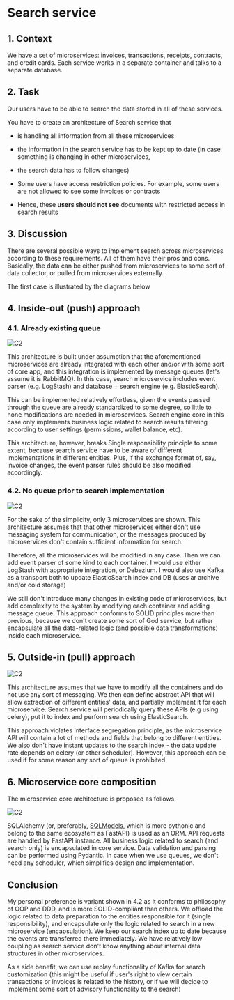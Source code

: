 # Search service

## 1. Context

We have a set of microservices: invoices, transactions, receipts, contracts, and credit cards. Each service works in a 
separate container and talks to a separate database.

## 2. Task

Our users have to be able to search the data stored in all of these services.

You have to create an architecture of Search service that

- is handling all information from all these microservices
- the information in the search service has to be kept up to date (in case something is changing in other microservices, 
- the search data has to follow changes)


- Some users have access restriction policies. For example, some users are not allowed to see some invoices or contracts
- Hence, these **users should not see** documents with restricted access in search results

## 3. Discussion

There are several possible ways to implement search across microservices according to these requirements. All of them 
have their pros and cons.
Basically, the data can be either pushed from microservices to some sort of data collector, or pulled from microservices
externally. 

The first case is illustrated by the diagrams below

## 4. Inside-out (push) approach 

### 4.1. Already existing queue 

![C2](separate_c2.png)

This architecture is built under assumption that the aforementioned microservices are already integrated with each 
other and/or with some sort of core app, and this integration is implemented by message queues (let's assume it is
RabbitMQ). In this case, search microservice includes event parser (e.g. LogStash) and database + search engine
(e.g. ElasticSearch). 

This can be implemented relatively effortless, given the events passed through the queue are already standardized to some 
degree, so little to none modifications are needed in microservices. Search engine core in this case only implements 
business logic related to search results filtering according to user settings (permissions, wallet balance, etc).

This architecture, however, breaks Single responsibility principle to some extent, because search service have to be 
aware of different implementations in different entities. Plus, if the exchange format of, say, invoice changes, the
event parser rules should be also modified accordingly.

### 4.2. No queue prior to search implementation

![C2](integral_updaters.png)

For the sake of the simplicity, only 3 microservices are shown. This architecture assumes that that other microservices 
either don't use messaging system for communication, or the messages produced by microservices don't contain sufficient 
information for search. 

Therefore, all the microservices will be modified in any case. Then we can add event parser of some kind to each 
container. I would use  either LogStash with appropriate integration, or Debezium. I would also use Kafka as a 
transport both to update ElasticSearch index and DB (uses ar archive and/or cold storage)

We still don't introduce many changes in existing code of microservices, but add complexity to the system by modifying
each container and adding message queue. This approach conforms to SOLID principles more than previous, because we
don't create some sort of God service, but rather encapsulate all the data-related logic (and possible data 
transformations) inside each microservice.

## 5. Outside-in (pull) approach

![C2](common_interface.png)

This architecture assumes that we have to modify all the containers and do not use any sort of messaging. We then can
define abstract API that will allow extraction of different entities' data, and partially implement it for each
microservice. Search service will periodically query these APIs (e.g using celery), put it to index and perform search 
using ElasticSearch.

This approach violates Interface segregation principle, as the microservice API will contain a lot of methods and fields
that belong to different entities. We also don't have instant updates to the search index - the data update rate depends
on celery (or other scheduler). However, this approach can be used if for some reason any sort of queue is prohibited.

## 6. Microservice core composition

The microservice core architecture is proposed as follows.

![C2](separate_c3.png)

SQLAlchemy (or, preferably, [SQLModels](https://sqlmodel.tiangolo.com/), which is more pythonic and belong to the same
ecosystem as FastAPI) is used as an ORM. API requests are handled by FastAPI instance. All business logic related to
search (and search only) is encapsulated in core service. Data validation and parsing can be performed using Pydantic.
In case when we use queues, we don't need any scheduler, which simplifies design and implementation.

## Conclusion

My personal preference is variant shown in 4.2 as it conforms to philosophy of OOP and DDD, and is more SOLID-compliant
than others. We offload the logic related to data preparation to the entities responsible for it (single responsibility), 
and encapsulate only the logic related to search in a new microservice (encapsulation). We keep our search index up to 
date because the events are transferred there immediately. We have relatively low coupling as search service don't know
anything about internal data structures in other microservices.

As a side benefit, we can use replay functionality of Kafka for search customization (this might be useful if user's 
right to view certain transactions or invoices is related to the history, or if  we will decide to implement some sort 
of advisory functionality to the search)